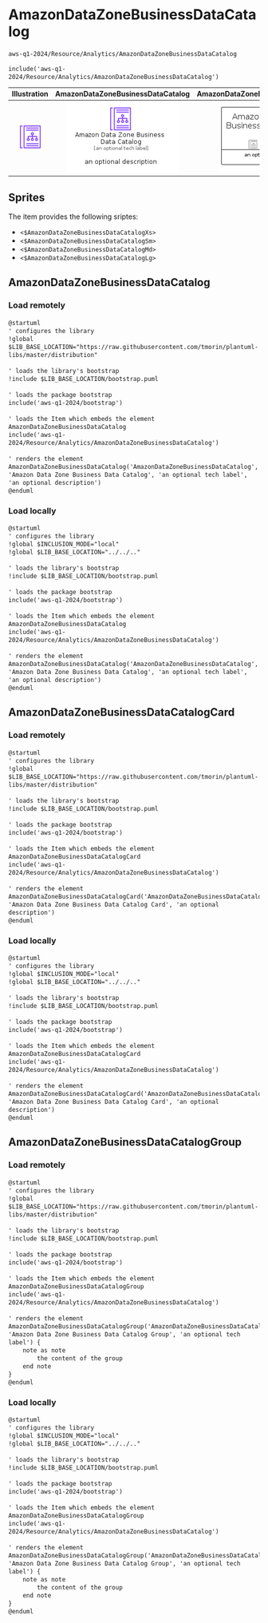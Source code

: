 # AmazonDataZoneBusinessDataCatalog


```text
aws-q1-2024/Resource/Analytics/AmazonDataZoneBusinessDataCatalog
```

```text
include('aws-q1-2024/Resource/Analytics/AmazonDataZoneBusinessDataCatalog')
```



| Illustration | AmazonDataZoneBusinessDataCatalog | AmazonDataZoneBusinessDataCatalogCard | AmazonDataZoneBusinessDataCatalogGroup |
| :---: | :---: | :---: | :---: |
| ![illustration for Illustration](../../../aws-q1-2024/Resource/Analytics/AmazonDataZoneBusinessDataCatalog.png) | ![illustration for AmazonDataZoneBusinessDataCatalog](../../../aws-q1-2024/Resource/Analytics/AmazonDataZoneBusinessDataCatalog.Local.png) | ![illustration for AmazonDataZoneBusinessDataCatalogCard](../../../aws-q1-2024/Resource/Analytics/AmazonDataZoneBusinessDataCatalogCard.Local.png) | ![illustration for AmazonDataZoneBusinessDataCatalogGroup](../../../aws-q1-2024/Resource/Analytics/AmazonDataZoneBusinessDataCatalogGroup.Local.png) |



## Sprites
The item provides the following sriptes:

- `<$AmazonDataZoneBusinessDataCatalogXs>`
- `<$AmazonDataZoneBusinessDataCatalogSm>`
- `<$AmazonDataZoneBusinessDataCatalogMd>`
- `<$AmazonDataZoneBusinessDataCatalogLg>`





## AmazonDataZoneBusinessDataCatalog

### Load remotely
```plantuml
@startuml
' configures the library
!global $LIB_BASE_LOCATION="https://raw.githubusercontent.com/tmorin/plantuml-libs/master/distribution"

' loads the library's bootstrap
!include $LIB_BASE_LOCATION/bootstrap.puml

' loads the package bootstrap
include('aws-q1-2024/bootstrap')

' loads the Item which embeds the element AmazonDataZoneBusinessDataCatalog
include('aws-q1-2024/Resource/Analytics/AmazonDataZoneBusinessDataCatalog')

' renders the element
AmazonDataZoneBusinessDataCatalog('AmazonDataZoneBusinessDataCatalog', 'Amazon Data Zone Business Data Catalog', 'an optional tech label', 'an optional description')
@enduml
```

### Load locally
```plantuml
@startuml
' configures the library
!global $INCLUSION_MODE="local"
!global $LIB_BASE_LOCATION="../../.."

' loads the library's bootstrap
!include $LIB_BASE_LOCATION/bootstrap.puml

' loads the package bootstrap
include('aws-q1-2024/bootstrap')

' loads the Item which embeds the element AmazonDataZoneBusinessDataCatalog
include('aws-q1-2024/Resource/Analytics/AmazonDataZoneBusinessDataCatalog')

' renders the element
AmazonDataZoneBusinessDataCatalog('AmazonDataZoneBusinessDataCatalog', 'Amazon Data Zone Business Data Catalog', 'an optional tech label', 'an optional description')
@enduml
```

## AmazonDataZoneBusinessDataCatalogCard

### Load remotely
```plantuml
@startuml
' configures the library
!global $LIB_BASE_LOCATION="https://raw.githubusercontent.com/tmorin/plantuml-libs/master/distribution"

' loads the library's bootstrap
!include $LIB_BASE_LOCATION/bootstrap.puml

' loads the package bootstrap
include('aws-q1-2024/bootstrap')

' loads the Item which embeds the element AmazonDataZoneBusinessDataCatalogCard
include('aws-q1-2024/Resource/Analytics/AmazonDataZoneBusinessDataCatalog')

' renders the element
AmazonDataZoneBusinessDataCatalogCard('AmazonDataZoneBusinessDataCatalogCard', 'Amazon Data Zone Business Data Catalog Card', 'an optional description')
@enduml
```

### Load locally
```plantuml
@startuml
' configures the library
!global $INCLUSION_MODE="local"
!global $LIB_BASE_LOCATION="../../.."

' loads the library's bootstrap
!include $LIB_BASE_LOCATION/bootstrap.puml

' loads the package bootstrap
include('aws-q1-2024/bootstrap')

' loads the Item which embeds the element AmazonDataZoneBusinessDataCatalogCard
include('aws-q1-2024/Resource/Analytics/AmazonDataZoneBusinessDataCatalog')

' renders the element
AmazonDataZoneBusinessDataCatalogCard('AmazonDataZoneBusinessDataCatalogCard', 'Amazon Data Zone Business Data Catalog Card', 'an optional description')
@enduml
```

## AmazonDataZoneBusinessDataCatalogGroup

### Load remotely
```plantuml
@startuml
' configures the library
!global $LIB_BASE_LOCATION="https://raw.githubusercontent.com/tmorin/plantuml-libs/master/distribution"

' loads the library's bootstrap
!include $LIB_BASE_LOCATION/bootstrap.puml

' loads the package bootstrap
include('aws-q1-2024/bootstrap')

' loads the Item which embeds the element AmazonDataZoneBusinessDataCatalogGroup
include('aws-q1-2024/Resource/Analytics/AmazonDataZoneBusinessDataCatalog')

' renders the element
AmazonDataZoneBusinessDataCatalogGroup('AmazonDataZoneBusinessDataCatalogGroup', 'Amazon Data Zone Business Data Catalog Group', 'an optional tech label') {
    note as note
        the content of the group
    end note
}
@enduml
```

### Load locally
```plantuml
@startuml
' configures the library
!global $INCLUSION_MODE="local"
!global $LIB_BASE_LOCATION="../../.."

' loads the library's bootstrap
!include $LIB_BASE_LOCATION/bootstrap.puml

' loads the package bootstrap
include('aws-q1-2024/bootstrap')

' loads the Item which embeds the element AmazonDataZoneBusinessDataCatalogGroup
include('aws-q1-2024/Resource/Analytics/AmazonDataZoneBusinessDataCatalog')

' renders the element
AmazonDataZoneBusinessDataCatalogGroup('AmazonDataZoneBusinessDataCatalogGroup', 'Amazon Data Zone Business Data Catalog Group', 'an optional tech label') {
    note as note
        the content of the group
    end note
}
@enduml
```

